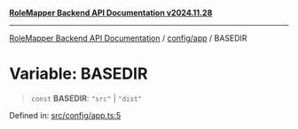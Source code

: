 [**RoleMapper Backend API Documentation v2024.11.28**](../../../README.md)

***

[RoleMapper Backend API Documentation](../../../modules.md) / [config/app](../README.md) / BASEDIR

# Variable: BASEDIR

> `const` **BASEDIR**: `"src"` \| `"dist"`

Defined in: [src/config/app.ts:5](https://github.com/FlowCraft-AG/RoleMapper/blob/2b9cb86a69a058eebb4388dc6380ab3f35004bd1/backend/src/config/app.ts#L5)
